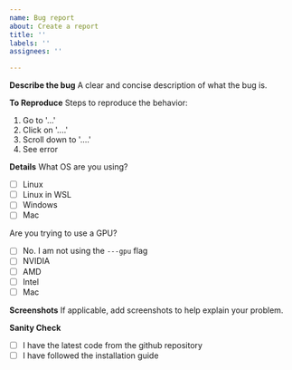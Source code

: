 ```yaml
---
name: Bug report
about: Create a report
title: ''
labels: ''
assignees: ''

---
```


**Describe the bug**
A clear and concise description of what the bug is.

**To Reproduce**
Steps to reproduce the behavior:
1. Go to '...'
2. Click on '....'
3. Scroll down to '....'
4. See error

**Details**
What OS are you using?
- [ ] Linux
- [ ] Linux in WSL
- [ ] Windows 
- [ ] Mac

Are you trying to use a GPU?
- [ ] No. I am not using the `---gpu` flag
- [ ] NVIDIA
- [ ] AMD
- [ ] Intel
- [ ] Mac

**Screenshots**
If applicable, add screenshots to help explain your problem.

**Sanity Check**
- [ ] I have the latest code from the github repository
- [ ] I have followed the installation guide
